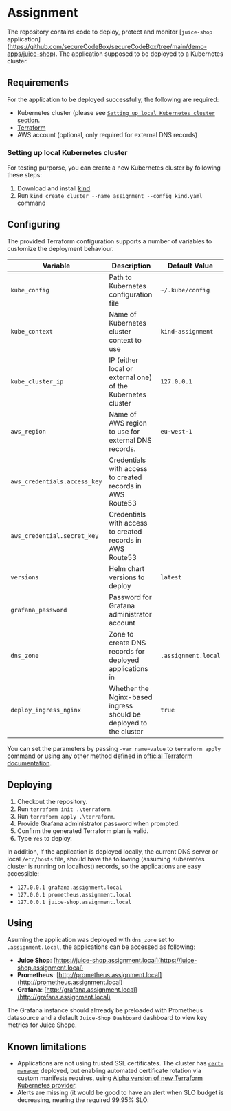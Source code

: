 # Assignment

The repository contains code to deploy, protect and monitor [`juice-shop` application]
(https://github.com/secureCodeBox/secureCodeBox/tree/main/demo-apps/juice-shop). The application supposed to be deployed to a Kubernetes cluster.

## Requirements

For the application to be deployed successfully, the following are required:

- Kubernetes cluster (please see [`Setting up local Kubernetes cluster` section](#Setting-up-local-Kubernetes-cluster).
- [Terraform](https://learn.hashicorp.com/tutorials/terraform/install-cli)
- AWS account (optional, only required for external DNS records)

### Setting up local Kubernetes cluster

For testing purporse, you can create a new Kubernetes cluster by following these steps:

1. Download and install [kind](https://kind.sigs.k8s.io/docs/user/quick-start/#installation).
1. Run `kind create cluster --name assignment --config kind.yaml` command

## Configuring

The provided Terraform configuration supports a number of variables to customize the deployment behaviour.

| Variable                     | Description                                                       | Default Value       |
|------------------------------|-------------------------------------------------------------------|---------------------|
| `kube_config`                | Path to Kubernetes configuration file                             | `~/.kube/config`    |
| `kube_context`               | Name of Kubernetes cluster context to use                         | `kind-assignment`   |
| `kube_cluster_ip`            | IP (either local or external one) of the Kubernetes cluster       | `127.0.0.1`         |
| `aws_region`                 | Name of AWS region to use for external DNS records.               | `eu-west-1`         |
| `aws_credentials.access_key` | Credentials with access to created records in AWS Route53         |                     |
| `aws_credential.secret_key`  | Credentials with access to created records in AWS Route53         |                     |
| `versions`                   | Helm chart versions to deploy                                     | `latest`            |
| `grafana_password`           | Password for Grafana administrator account                        |                     |
| `dns_zone`                   | Zone to create DNS records for deployed applications in           | `.assignment.local` |
| `deploy_ingress_nginx`       | Whether the Nginx-based ingress should be deployed to the cluster | `true`


You can set the parameters by passing `-var name=value` to `terraform apply` command or using any other method defined in [official Terraform documentation](https://www.terraform.io/docs/language/values/variables.html#assigning-values-to-root-module-variables).

## Deploying

1. Checkout the repository.
1. Run `terraform init .\terraform`.
1. Run `terraform apply .\terraform`.
1. Provide Grafana administrator password when prompted.
1. Confirm the generated Terraform plan is valid.
1. Type `Yes` to deploy.

In addition, if the application is deployed locally, the current DNS server or local `/etc/hosts` file, should have the following (assuming Kuberentes cluster is running on localhost) records, so the applications are easy accessible:

- `127.0.0.1 grafana.assignment.local`
- `127.0.0.1 prometheus.assignment.local`
- `127.0.0.1 juice-shop.assignment.local`

## Using

Asuming the application was deployed with `dns_zone` set to `.assignment.local`, the applications can be accessed as following:

- **Juice Shop**: [https://juice-shop.assignment.local](https://juice-shop.assignment.local)
- **Prometheus**: [http://prometheus.assignment.local](http://prometheus.assignment.local)
- **Grafana**: [http://grafana.assignment.local](http://grafana.assignment.local)

The Grafana instance should alrready be preloaded with Prometheus datasource and a default `Juice-Shop Dashboard` dashboard to view key metrics for Juice Shope.

## Known limitations

- Applications are not using trusted SSL certificates. The cluster has [`cert-manager`](https://github.com/jetstack/cert-manager) deployed, but enabling automated certificate rotation via custom manifests requires, using [Alpha version of new Terraform Kubernetes provider](https://www.hashicorp.com/blog/deploy-any-resource-with-the-new-kubernetes-provider-for-hashicorp-terraform).
- Alerts are missing (it would be good to have an alert when SLO budget is decreasing, nearing the required 99.95% SLO.
